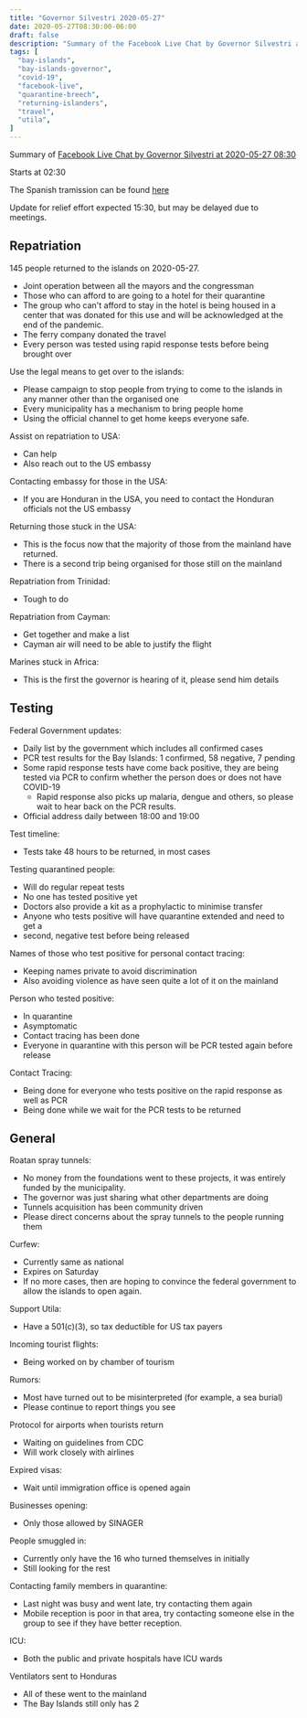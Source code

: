 ```yaml
---
title: "Governor Silvestri 2020-05-27"
date: 2020-05-27T08:30:00-06:00
draft: false
description: "Summary of the Facebook Live Chat by Governor Silvestri at 2020-05-27 08:30"
tags: [
  "bay-islands",
  "bay-islands-governor",
  "covid-19",
  "facebook-live",
  "quarantine-breech",
  "returning-islanders",
  "travel",
  "utila",
]
---
```


Summary of [Facebook Live Chat by Governor Silvestri at 2020-05-27
08:30](https://www.facebook.com/gobernacionislas/videos/672719073275466)

Starts at 02:30

The Spanish tramission can be found [here](https://www.facebook.com/gobernacionislas/videos/535268810693221/)

Update for relief effort expected 15:30, but may be delayed due to meetings.

Repatriation
------------

145 people returned to the islands on 2020-05-27.
* Joint operation between all the mayors and the congressman
* Those who can afford to are going to a hotel for their quarantine
* The group who can't afford to stay in the hotel is being housed in a center
  that was donated for this use and will be acknowledged at the end of the
  pandemic.
* The ferry company donated the travel
* Every person was tested using rapid response tests before being brought over

Use the legal means to get over to the islands:
* Please campaign to stop people from trying to come to the islands in any
  manner other than the organised one
* Every municipality has a mechanism to bring people home
* Using the official channel to get home keeps everyone safe.

Assist on repatriation to USA:
* Can help
* Also reach out to the US embassy

Contacting embassy for those in the USA:
* If you are Honduran in the USA, you need to contact the Honduran officials
  not the US embassy

Returning those stuck in the USA:
* This is the focus now that the majority of those from the mainland have
  returned.
* There is a second trip being organised for those still on the mainland

Repatriation from Trinidad:
* Tough to do

Repatriation from Cayman:
* Get together and make a list
* Cayman air will need to be able to justify the flight

Marines stuck in Africa:
* This is the first the governor is hearing of it, please send him details

Testing
-------

Federal Government updates:
* Daily list by the government which includes all confirmed cases
* PCR test results for the Bay Islands: 1 confirmed, 58 negative, 7 pending
* Some rapid response tests have come back positive, they are being tested via
  PCR to confirm whether the person does or does not have COVID-19
  * Rapid response also picks up malaria, dengue and others, so please wait to
    hear back on the PCR results.
* Official address daily between 18:00 and 19:00

Test timeline:
* Tests take 48 hours to be returned, in most cases

Testing quarantined people:
* Will do regular repeat tests
* No one has tested positive yet
* Doctors also provide a kit as a prophylactic to minimise transfer
* Anyone who tests positive will have quarantine extended and need to get a
* second, negative test before being released

Names of those who test positive for personal contact tracing:
* Keeping names private to avoid discrimination
* Also avoiding violence as have seen quite a lot of it on the mainland

Person who tested positive:
* In quarantine
* Asymptomatic
* Contact tracing has been done
* Everyone in quarantine with this person will be PCR tested again before
  release

Contact Tracing:
* Being done for everyone who tests positive on the rapid response as well as
  PCR
* Being done while we wait for the PCR tests to be returned

General
-------

Roatan spray tunnels:
* No money from the foundations went to these projects, it was entirely funded
  by the municipality.
* The governor was just sharing what other departments are doing
* Tunnels acquisition has been community driven
* Please direct concerns about the spray tunnels to the people running them 

Curfew:
* Currently same as national
* Expires on Saturday
* If no more cases, then are hoping to convince the federal government to allow
  the islands to open again.

Support Utila:
* Have a 501(c)(3), so tax deductible for US tax payers

Incoming tourist flights:
* Being worked on by chamber of tourism

Rumors:
* Most have turned out to be misinterpreted (for example, a sea burial)
* Please continue to report things you see

Protocol for airports when tourists return
* Waiting on guidelines from CDC
* Will work closely with airlines

Expired visas:
* Wait until immigration office is opened again

Businesses opening:
* Only those allowed by SINAGER

People smuggled in:
* Currently only have the 16 who turned themselves in initially
* Still looking for the rest

Contacting family members in quarantine:
* Last night was busy and went late, try contacting them again
* Mobile reception is poor in that area, try contacting someone else in the
  group to see if they have better reception.

ICU:
* Both the public and private hospitals have ICU wards

Ventilators sent to Honduras
* All of these went to the mainland
* The Bay Islands still only has 2
